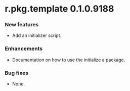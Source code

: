 # r.pkg.template 0.1.0.9188

### New features

* Add an initializer script.

### Enhancements

* Documentation on how to use the initialize a package.

### Bug fixes

* None.